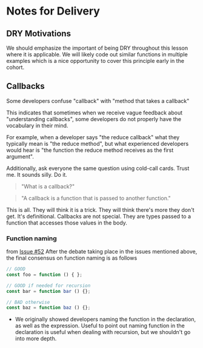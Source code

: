 # Notes for Delivery

## DRY Motivations

We should emphasize the important of being DRY throughout this lesson where it is applicable. We will likely code out similar functions in multiple examples which is a nice opportunity to cover this principle early in the cohort.

## Callbacks

Some developers confuse "callback" with "method that takes a callback"

This indicates that sometimes when we receive vague feedback about "understanding callbacks", some developers do not properly have the vocabulary in their mind.

For example, when a developer says "the reduce callback" what they typically mean is "the reduce method", but what experienced developers would hear is "the function the reduce method receives as the first argument".

Additionally, ask everyone the same question using cold-call cards. Trust me. It sounds silly. Do it.

> "What is a callback?"

> "A callback is a function that is passed to another function."

This is all. They will think it is a trick. They will think there's more they don't get. It's definitional. Callbacks are not special. They are types passed to a function that accesses those values in the body.

### Function naming
from [Issue #52](https://git.generalassemb.ly/ga-wdi-boston/js-functions-ins-and-outs/issues/52)
After the debate taking place in the issues mentioned above, the final consensus on function naming is as follows
```js
// GOOD
const foo = function () { };

// GOOD if needed for recursion
const bar = function bar () {};

// BAD otherwise
const baz = function baz () {};
```
- We originally showed developers naming the function in the declaration, as well as the expression. Useful to point out naming function in the declaration is useful when dealing with recursion, but we shouldn't go into more depth.

